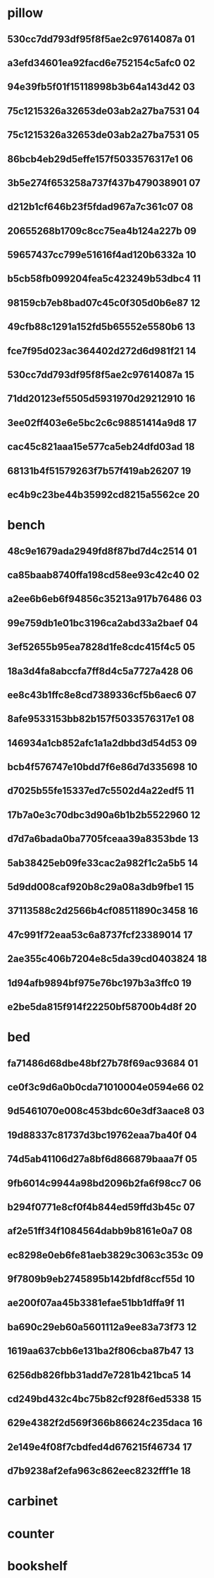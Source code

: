 # pillow
## 530cc7dd793df95f8f5ae2c97614087a 01
## a3efd34601ea92facd6e752154c5afc0 02
## 94e39fb5f01f15118998b3b64a143d42 03
## 75c1215326a32653de03ab2a27ba7531 04
## 75c1215326a32653de03ab2a27ba7531 05
## 86bcb4eb29d5effe157f5033576317e1 06
## 3b5e274f653258a737f437b479038901 07
## d212b1cf646b23f5fdad967a7c361c07 08
## 20655268b1709c8cc75ea4b124a227b  09
## 59657437cc799e51616f4ad120b6332a 10
## b5cb58fb099204fea5c423249b53dbc4 11
## 98159cb7eb8bad07c45c0f305d0b6e87 12
## 49cfb88c1291a152fd5b65552e5580b6 13
## fce7f95d023ac364402d272d6d981f21 14
## 530cc7dd793df95f8f5ae2c97614087a 15
## 71dd20123ef5505d5931970d29212910 16
## 3ee02ff403e6e5bc2c6c98851414a9d8 17
## cac45c821aaa15e577ca5eb24dfd03ad 18
## 68131b4f51579263f7b57f419ab26207 19
## ec4b9c23be44b35992cd8215a5562ce  20
# bench 
## 48c9e1679ada2949fd8f87bd7d4c2514 01
## ca85baab8740ffa198cd58ee93c42c40 02
## a2ee6b6eb6f94856c35213a917b76486 03
## 99e759db1e01bc3196ca2abd33a2baef 04
## 3ef52655b95ea7828d1fe8cdc415f4c5 05
## 18a3d4fa8abccfa7ff8d4c5a7727a428 06
## ee8c43b1ffc8e8cd7389336cf5b6aec6 07
## 8afe9533153bb82b157f5033576317e1 08
## 146934a1cb852afc1a1a2dbbd3d54d53 09
## bcb4f576747e10bdd7f6e86d7d335698 10
## d7025b55fe15337ed7c5502d4a22edf5 11
## 17b7a0e3c70dbc3d90a6b1b2b5522960 12
## d7d7a6bada0ba7705fceaa39a8353bde 13
## 5ab38425eb09fe33cac2a982f1c2a5b5 14
## 5d9dd008caf920b8c29a08a3db9fbe1  15
## 37113588c2d2566b4cf08511890c3458 16
## 47c991f72eaa53c6a8737fcf23389014 17
## 2ae355c406b7204e8c5da39cd0403824 18
## 1d94afb9894bf975e76bc197b3a3ffc0 19
## e2be5da815f914f22250bf58700b4d8f 20
# bed
## fa71486d68dbe48bf27b78f69ac93684 01
## ce0f3c9d6a0b0cda71010004e0594e66 02
## 9d5461070e008c453bdc60e3df3aace8 03
## 19d88337c81737d3bc19762eaa7ba40f 04
## 74d5ab41106d27a8bf6d866879baaa7f 05
## 9fb6014c9944a98bd2096b2fa6f98cc7 06
## b294f0771e8cf0f4b844ed59ffd3b45c 07
## af2e51ff34f1084564dabb9b8161e0a7 08
## ec8298e0eb6fe81aeb3829c3063c353c 09
## 9f7809b9eb2745895b142bfdf8ccf55d 10
## ae200f07aa45b3381efae51bb1dffa9f 11
## ba690c29eb60a5601112a9ee83a73f73 12
## 1619aa637cbb6e131ba2f806cba87b47 13
## 6256db826fbb31add7e7281b421bca5  14
## cd249bd432c4bc75b82cf928f6ed5338 15
## 629e4382f2d569f366b86624c235daca 16
## 2e149e4f08f7cbdfed4d676215f46734 17
## d7b9238af2efa963c862eec8232fff1e 18
## 

# carbinet
# counter
# bookshelf
